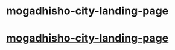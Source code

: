 # mogadhisho-city-landing-page

# [mogadhisho-city-landing-page](https://mogadhisho-city-landing-page.vercel.app/)
